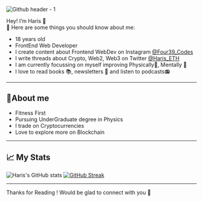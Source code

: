![Github header - 1](https://user-images.githubusercontent.com/107395461/173318361-582bb8de-679b-4968-b0e6-b743428a0e0c.png)


Hey! I’m Haris  👋
   <br />
👻 Here are some things you should know about me:
   <br />
   
   <ul>
      <li>18 years old </li>
      <li>FrontEnd Web Developer</li>
      <li>I create content about Frontend WebDev on Instagram <a href="https://www.instagram.com/Four39_Codes" target="_blank">@Four39_Codes</a></li>
      <li>I write threads about Crypto, Web2, Web3 on Twitter  <a href="https://www.twitter.com/Haris_ETH" target="_blank")>@Haris_ETH</a></li>
      <li>I am currently focussing on myself improving Physically💪, Mentally 🧠 </li>
      <li>I love to read books 📚, newsletters 📰 and listen to podcasts📻</li>
   </ul>
   <hr />
   
   <h2>🍿About me</h2>
   <ul>
      <li>Fitness First </li>
      <li>Pursuing UnderGraduate degree in Physics</li>
      <li>I trade on Cryptocurrencies</li>
      <li>Love to explore more on Blockchain </li>
   </ul>
   <hr />
   
   <h2>📈 My Stats</h2>
   
   ![Haris's GitHub stats](https://github-readme-stats.vercel.app/api?username=hariseth&count_private=true)
   [![GitHub Streak](http://github-readme-streak-stats.herokuapp.com?user=hariseth&theme=radical)](https://git.io/streak-stats)
   
  <hr/>
  Thanks for Reading ! Would be glad to connect with you 🍿
   
